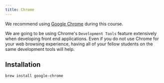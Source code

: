 ```yaml
---
title: Chrome
---
```


We recommend using [Google Chrome](https://www.google.com/chrome/) during this
course.

We are going to be using Chrome's `Development Tools` feature extensively when
developing front end applications. Even if you do not use Chrome for your web
browsing experience, having all of your fellow students on the same development
tools will help.

## Installation

```sh
brew install google-chrome
```
